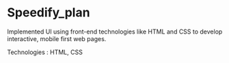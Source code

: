 # Speedify_plan

Implemented UI using front-end technologies like HTML and CSS to develop interactive, mobile first web pages.

Technologies : HTML, CSS
